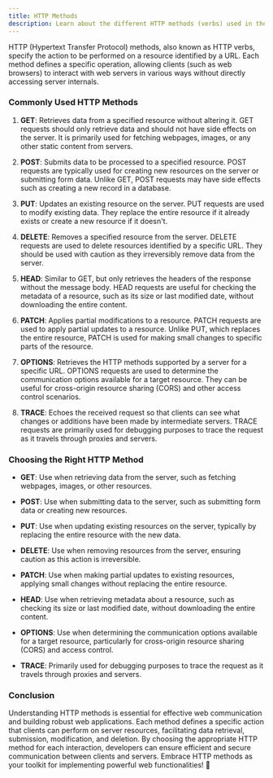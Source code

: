 ```yaml
---
title: HTTP Methods
description: Learn about the different HTTP methods (verbs) used in the Hypertext Transfer Protocol (HTTP) to interact with web servers and resources.
---
```

HTTP (Hypertext Transfer Protocol) methods, also known as HTTP verbs, specify the action to be performed on a resource identified by a URL. Each method defines a specific operation, allowing clients (such as web browsers) to interact with web servers in various ways without directly accessing server internals.

### Commonly Used HTTP Methods

1. **GET**: Retrieves data from a specified resource without altering it. GET requests should only retrieve data and should not have side effects on the server. It is primarily used for fetching webpages, images, or any other static content from servers.

2. **POST**: Submits data to be processed to a specified resource. POST requests are typically used for creating new resources on the server or submitting form data. Unlike GET, POST requests may have side effects such as creating a new record in a database.

3. **PUT**: Updates an existing resource on the server. PUT requests are used to modify existing data. They replace the entire resource if it already exists or create a new resource if it doesn't.

4. **DELETE**: Removes a specified resource from the server. DELETE requests are used to delete resources identified by a specific URL. They should be used with caution as they irreversibly remove data from the server.

5. **HEAD**: Similar to GET, but only retrieves the headers of the response without the message body. HEAD requests are useful for checking the metadata of a resource, such as its size or last modified date, without downloading the entire content.

6. **PATCH**: Applies partial modifications to a resource. PATCH requests are used to apply partial updates to a resource. Unlike PUT, which replaces the entire resource, PATCH is used for making small changes to specific parts of the resource.

7. **OPTIONS**: Retrieves the HTTP methods supported by a server for a specific URL. OPTIONS requests are used to determine the communication options available for a target resource. They can be useful for cross-origin resource sharing (CORS) and other access control scenarios.

8. **TRACE**: Echoes the received request so that clients can see what changes or additions have been made by intermediate servers. TRACE requests are primarily used for debugging purposes to trace the request as it travels through proxies and servers.

### Choosing the Right HTTP Method

- **GET**: Use when retrieving data from the server, such as fetching webpages, images, or other resources.
  
- **POST**: Use when submitting data to the server, such as submitting form data or creating new resources.
  
- **PUT**: Use when updating existing resources on the server, typically by replacing the entire resource with the new data.
  
- **DELETE**: Use when removing resources from the server, ensuring caution as this action is irreversible.
  
- **PATCH**: Use when making partial updates to existing resources, applying small changes without replacing the entire resource.
  
- **HEAD**: Use when retrieving metadata about a resource, such as checking its size or last modified date, without downloading the entire content.
  
- **OPTIONS**: Use when determining the communication options available for a target resource, particularly for cross-origin resource sharing (CORS) and access control.
  
- **TRACE**: Primarily used for debugging purposes to trace the request as it travels through proxies and servers.

### Conclusion

Understanding HTTP methods is essential for effective web communication and building robust web applications. Each method defines a specific action that clients can perform on server resources, facilitating data retrieval, submission, modification, and deletion. By choosing the appropriate HTTP method for each interaction, developers can ensure efficient and secure communication between clients and servers. Embrace HTTP methods as your toolkit for implementing powerful web functionalities! 🚀